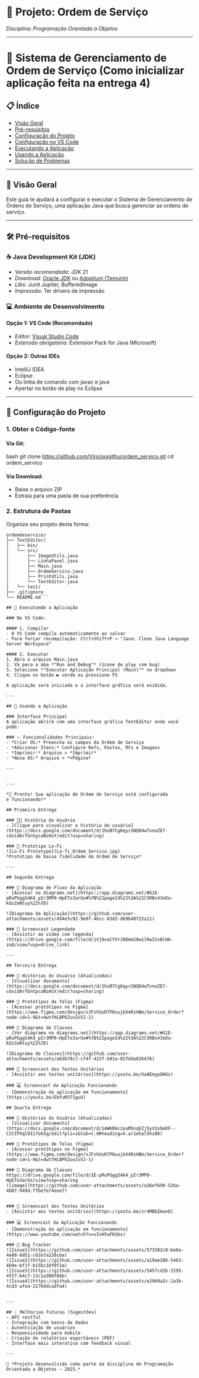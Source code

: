 # 📌 Projeto: Ordem de Serviço  
*Disciplina: Programação Orientada a Objetos*

---

# 🔧 Sistema de Gerenciamento de Ordem de Serviço (Como inicializar aplicação feita na entrega 4)

## 📋 Índice
- [Visão Geral](#-visão-geral)
- [Pré-requisitos](#-pré-requisitos)
- [Configuração do Projeto](#-configuração-do-projeto)
- [Configuração no VS Code](#-configuração-no-vs-code)
- [Executando a Aplicação](#-executando-a-aplicação)
- [Usando a Aplicação](#-usando-a-aplicação)
- [Solução de Problemas](#-solução-de-problemas)

---

## 🎯 Visão Geral

Este guia te ajudará a configurar e executar o Sistema de Gerenciamento de Ordens de Serviço, uma aplicação Java que busca gerenciar as ordens de serviço.

---

## 🛠 Pré-requisitos

### ☕ Java Development Kit (JDK)
- *Versão recomendada:* JDK 21
- *Download:* [Oracle JDK](https://www.oracle.com) ou [Adoptium (Temurin)](https://adoptium.net)
- *Libs:* Junit Jupiter, BufferedImage   
- *Impressão:* Ter drivers de impressão

### 💻 Ambiente de Desenvolvimento

#### Opção 1: VS Code (Recomendado)
- *Editor:* [Visual Studio Code](https://code.visualstudio.com)
- *Extensão obrigatória:* Extension Pack for Java (Microsoft)

#### Opção 2: Outras IDEs
- IntelliJ IDEA
- Eclipse
- Ou linha de comando com javac e java
- Apertar no botão de play no Eclipse



---

## 📁 Configuração do Projeto

### 1. Obter o Código-fonte

#### Via Git:
bash
git clone https://github.com/Viniciusgithu/ordem_servico.git
cd ordem_servico


#### Via Download:
- Baixe o arquivo ZIP
- Extraia para uma pasta de sua preferência

### 2. Estrutura de Pastas
Organize seu projeto desta forma:


```text
ordemdeservico/
├── TextEditor/
│   ├── bin/
│   └── src/
│       ├── ImageUtils.java
│       ├── LinhaPanel.java
│       ├── Main.java
│       ├── OrdemServico.java
│       ├── PrintUtils.java
│       └── TextEditor.java
│   └── test/
├── .gitignore
└── README.md```

## 🚀 Executando a Aplicação

### No VS Code:

#### 1. Compilar
- O VS Code compila automaticamente ao salvar
- Para forçar recompilação: Ctrl+Shift+P → "Java: Clean Java Language Server Workspace"

#### 2. Executar
1. Abra o arquivo Main.java
2. Vá para a aba *"Run and Debug"* (ícone de play com bug)
3. Selecione *"Executar Aplicação Principal (Main)"* no dropdown
4. Clique no botão ▶ verde ou pressione F5

A aplicação será iniciada e a interface gráfica será exibida.

---

## 📱 Usando a Aplicação

### Interface Principal
A aplicação abrirá com uma interface gráfica TextEditor onde você pode:

### ✨ Funcionalidades Principais:
- *Criar OS:* Preencha os campos da Ordem de Serviço
- *Adicionar Itens:* Configure Refs, Pastas, Mts e Imagens
- *Imprimir:* Arquivo > *Imprimir*
- *Nova OS:* Arquivo > *+Página*

---


---

*🎉 Pronto! Sua aplicação de Ordem de Serviço está configurada e funcionando!*

## Primeira Entrega

### 🧑‍💻 História do Usuário
- [Clique para visualizar a história do usuário](https://docs.google.com/document/d/1hoB7Cg6qycSNQD4wTxnoZE7-cdvidArfGntpcaNiHuY/edit?usp=sharing)

### 📝 Protótipo Lo-Fi
![Lo-Fi Prototype](Lo-fi_Ordem_Servico.jpg)  
*Protótipo de baixa fidelidade da Ordem de Serviço*

---

## Segunda Entrega

### 🔄 Diagrama de Fluxo da Aplicação
- [Acessar no diagrams.net](https://app.diagrams.net/#G1E-pRuPGggS4K4_pIr3MP0-HpETo3arUx#%7B%22pageId%22%3A%22C5RBs43oDa-KdzZeNtuy%22%7D)

![Diagrama da Aplicação](https://github.com/user-attachments/assets/494e5c92-9e0f-4bcc-83d2-d69b40f25a11)

### 🎥 Screencast Legendado
- [Assistir ao vídeo com legenda](https://drive.google.com/file/d/1Vj0vaCYVrJ8Omm20w1lRwZ2vBlH6-zoA/view?usp=drive_link)

---

## Terceira Entrega

### 🧾 Histórias do Usuário (Atualizadas)
- [Visualizar documento](https://docs.google.com/document/d/1hoB7Cg6qycSNQD4wTxnoZE7-cdvidArfGntpcaNiHuY/edit?usp=sharing)

### 🎨 Protótipos de Telas (Figma)
- [Acessar protótipos no Figma](https://www.figma.com/design/sJFzhUsR7P8uujbX4RzHBm/Service_Order?node-id=1-9&t=dwtfHLBP6ZuvZv5J-1)

### 🧬 Diagrama de Classes
- [Ver diagrama no diagrams.net](https://app.diagrams.net/#G1E-pRuPGggS4K4_pIr3MP0-HpETo3arUx#%7B%22pageId%22%3A%22C5RBs43oDa-KdzZeNtuy%22%7D)

![Diagrama de Classes](https://github.com/user-attachments/assets/a63b70c7-c74f-422f-b01a-02fdda026476)

### 🧪 Screencast dos Testes Unitários
- [Assistir aos testes unitários](https://youtu.be/XaAEmypOHGs)

### 💻 Screencast da Aplicação Funcionando
- [Demonstração da aplicação em funcionamento](https://youtu.be/EbfuM371guU)

## Quarta Entrega

### 🧾 Histórias do Usuário (Atualizadas)
- [Visualizar documento](https://docs.google.com/document/d/14WKR6c2ouM5nqEZj5yV3sOeDF--C2tIPXqlO117ok5g/edit?pli=1&tab=t.0#heading=h.ar1ehal5hz80)

### 🎨 Protótipos de Telas (Figma)
- [Acessar protótipos no Figma](https://www.figma.com/design/sJFzhUsR7P8uujbX4RzHBm/Service_Order?node-id=1-9&t=dwtfHLBP6ZuvZv5J-1)

### 🧬 Diagrama de Classes
https://drive.google.com/file/d/1E-pRuPGggS4K4_pIr3MP0-HpETo3arUx/view?usp=sharing
![image](https://github.com/user-attachments/assets/a36ef690-52ba-4b07-949d-ffbe7e74eee7)


### 🧪 Screencast dos Testes Unitários
- [Assistir aos testes unitários](https://youtu.be/zr4MBbZmanQ)

### 💻 Screencast da Aplicação Funcionando
- [Demonstração da aplicação em funcionamento](https://www.youtube.com/watch?v=vIvHYwFKUbs)

### 🐛 Bug Tracker
![Issue1](https://github.com/user-attachments/assets/573382c8-be8a-4e88-8d51-c62e7a220cba)
![Issue2](https://github.com/user-attachments/assets/a19ae28b-5463-4b9e-bf1f-b15bc18f0f2a)
![Issue3](https://github.com/user-attachments/assets/5457cd1b-3195-4f27-b4c7-13c1a300f84b)
![Issue4](https://github.com/user-attachments/assets/e2969a2c-1a3b-4cd3-afea-22769dcadfa4)


---

## 💡 Melhorias Futuras (Sugestões)
- API restful
- Integração com banco de dados
- Autenticação de usuários
- Responsividade para mobile
- Criação de relatórios exportáveis (PDF)
- Interface mais interativa com feedback visual

---

📍 *Projeto desenvolvido como parte da disciplina de Programação Orientada a Objetos – 2025.*
